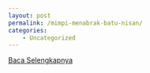 ```yaml
---
layout: post
permalink: /mimpi-menabrak-batu-nisan/
categories:
    - Uncategorized
---
```


[Baca Selengkapnya](/01)